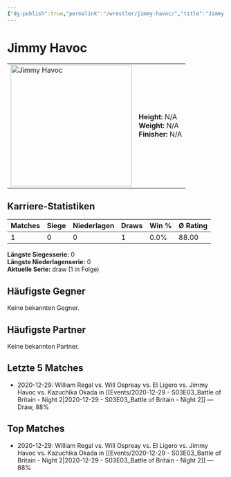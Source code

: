 ```yaml
---
{"dg-publish":true,"permalink":"/wrestler/jimmy-havoc/","title":"Jimmy Havoc","tags":["wrestler"],"noteIcon":""}
---
```



# Jimmy Havoc

<table>
        <tr>
        <td><img src="https://github.com/CptSpaulding1980/choke-slam-wrestling/releases/download/images/Jimmy_Havoc.png" width="280" alt="Jimmy Havoc"></td>
        <td>
        <b>Height:</b> N/A<br>
        <b>Weight:</b> N/A<br>
        <b>Finisher:</b> N/A<br>
        </td>
        </tr>
        </table>
        

## Karriere-Statistiken

| Matches | Siege | Niederlagen | Draws | Win % | Ø Rating |
|---------|-------|-------------|-------|-------|-----------|
| 1 | 0 | 0 | 1 | 0.0% | 88.00 |

**Längste Siegesserie:** 0<br>**Längste Niederlagenserie:** 0<br>**Aktuelle Serie:** draw (1 in Folge)


## Häufigste Gegner
Keine bekannten Gegner.

## Häufigste Partner
Keine bekannten Partner.

## Letzte 5 Matches
- 2020-12-29: William Regal vs. Will Ospreay vs. El Ligero vs. Jimmy Havoc vs. Kazuchika Okada in [[Events/2020-12-29 - S03E03_Battle of Britain - Night 2\|2020-12-29 - S03E03_Battle of Britain - Night 2]] — Draw, 88%

## Top Matches
- 2020-12-29: William Regal vs. Will Ospreay vs. El Ligero vs. Jimmy Havoc vs. Kazuchika Okada in [[Events/2020-12-29 - S03E03_Battle of Britain - Night 2\|2020-12-29 - S03E03_Battle of Britain - Night 2]] — 88%
